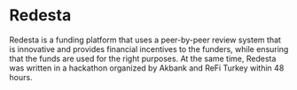 # Redesta
Redesta is a funding platform that uses a peer-by-peer review system that is innovative and provides financial incentives to the funders, while ensuring that the funds are used for the right purposes. At the same time, Redesta was written in a hackathon organized by Akbank and ReFi Turkey within 48 hours.

